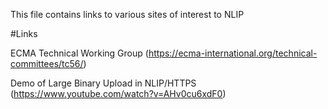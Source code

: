 This file contains links to various sites of interest to NLIP 

#Links

ECMA Technical Working Group (https://ecma-international.org/technical-committees/tc56/)

Demo of Large Binary Upload in NLIP/HTTPS (https://www.youtube.com/watch?v=AHv0cu6xdF0)
